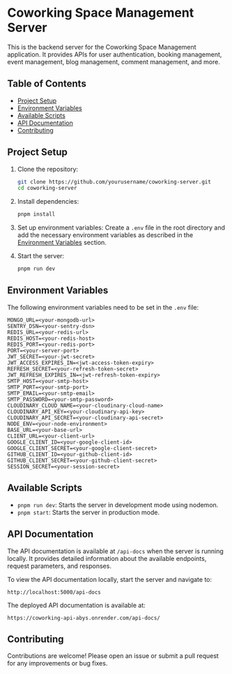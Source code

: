 # Coworking Space Management Server

This is the backend server for the Coworking Space Management application. It provides APIs for user authentication, booking management, event management, blog management, comment management, and more.

## Table of Contents

- [Project Setup](#project-setup)
- [Environment Variables](#environment-variables)
- [Available Scripts](#available-scripts)
- [API Documentation](#api-documentation)
- [Contributing](#contributing)

## Project Setup

1. Clone the repository:

   ```sh
   git clone https://github.com/yourusername/coworking-server.git
   cd coworking-server
   ```

2. Install dependencies:

   ```sh
   pnpm install
   ```

3. Set up environment variables:
   Create a `.env` file in the root directory and add the necessary environment variables as described in the [Environment Variables](#environment-variables) section.

4. Start the server:
   ```sh
   pnpm run dev
   ```

## Environment Variables

The following environment variables need to be set in the `.env` file:

```properties
MONGO_URL=<your-mongodb-url>
SENTRY_DSN=<your-sentry-dsn>
REDIS_URL=<your-redis-url>
REDIS_HOST=<your-redis-host>
REDIS_PORT=<your-redis-port>
PORT=<your-server-port>
JWT_SECRET=<your-jwt-secret>
JWT_ACCESS_EXPIRES_IN=<jwt-access-token-expiry>
REFRESH_SECRET=<your-refresh-token-secret>
JWT_REFRESH_EXPIRES_IN=<jwt-refresh-token-expiry>
SMTP_HOST=<your-smtp-host>
SMTP_PORT=<your-smtp-port>
SMTP_EMAIL=<your-smtp-email>
SMTP_PASSWORD=<your-smtp-password>
CLOUDINARY_CLOUD_NAME=<your-cloudinary-cloud-name>
CLOUDINARY_API_KEY=<your-cloudinary-api-key>
CLOUDINARY_API_SECRET=<your-cloudinary-api-secret>
NODE_ENV=<your-node-environment>
BASE_URL=<your-base-url>
CLIENT_URL=<your-client-url>
GOOGLE_CLIENT_ID=<your-google-client-id>
GOOGLE_CLIENT_SECRET=<your-google-client-secret>
GITHUB_CLIENT_ID=<your-github-client-id>
GITHUB_CLIENT_SECRET=<your-github-client-secret>
SESSION_SECRET=<your-session-secret>
```

## Available Scripts

- `pnpm run dev`: Starts the server in development mode using nodemon.
- `pnpm start`: Starts the server in production mode.

## API Documentation

The API documentation is available at `/api-docs` when the server is running locally. It provides detailed information about the available endpoints, request parameters, and responses.

To view the API documentation locally, start the server and navigate to:

```
http://localhost:5000/api-docs
```

The deployed API documentation is available at:

```
https://coworking-api-abys.onrender.com/api-docs/
```

## Contributing

Contributions are welcome! Please open an issue or submit a pull request for any improvements or bug fixes.
